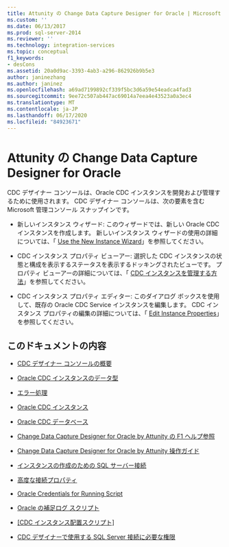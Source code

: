 ```yaml
---
title: Attunity の Change Data Capture Designer for Oracle | Microsoft Docs
ms.custom: ''
ms.date: 06/13/2017
ms.prod: sql-server-2014
ms.reviewer: ''
ms.technology: integration-services
ms.topic: conceptual
f1_keywords:
- desCons
ms.assetid: 20a0d9ac-3393-4ab3-a296-862926b9b5e3
author: janinezhang
ms.author: janinez
ms.openlocfilehash: a69ad7199892cf339f5bc3d6a59e54eadca4fad3
ms.sourcegitcommit: 9ee72c507ab447ac69014a7eea4e43523a0a3ec4
ms.translationtype: MT
ms.contentlocale: ja-JP
ms.lasthandoff: 06/17/2020
ms.locfileid: "84923671"
---
```

# <a name="change-data-capture-designer-for-oracle-by-attunity"></a>Attunity の Change Data Capture Designer for Oracle
  CDC デザイナー コンソールは、Oracle CDC インスタンスを開発および管理するために使用されます。 CDC デザイナー コンソールは、次の要素を含む Microsoft 管理コンソール スナップインです。  
  
-   新しいインスタンス ウィザード: このウィザードでは、新しい Oracle CDC インスタンスを作成します。 新しいインスタンス ウィザードの使用の詳細については、「 [Use the New Instance Wizard](use-the-new-instance-wizard.md)」を参照してください。  
  
-   CDC インスタンス プロパティ ビューアー: 選択した CDC インスタンスの状態と構成を表示するステータスを表示するドッキングされたビューです。 プロパティ ビューアーの詳細については、「 [CDC インスタンスを管理する方法](manage-a-cdc-instance.md)」を参照してください。  
  
-   CDC インスタンス プロパティ エディター: このダイアログ ボックスを使用して、既存の Oracle CDC Service インスタンスを編集します。 CDC インスタンス プロパティの編集の詳細については、「 [Edit Instance Properties](edit-instance-properties.md)」を参照してください。  
  
## <a name="in-this-documentation"></a>このドキュメントの内容  
  
-   [CDC デザイナー コンソールの概要](the-cdc-designer-console-introduction.md)  
  
-   [Oracle CDC インスタンスのデータ型](oracle-cdc-instance-data-types.md)  
  
-   [エラー処理](error-handling.md)  
  
-   [Oracle CDC インスタンス](the-oracle-cdc-instance.md)  
  
-   [Oracle CDC データベース](the-oracle-cdc-databases.md)  
  
-   [Change Data Capture Designer for Oracle by Attunity の F1 ヘルプ参照](change-data-capture-designer-for-oracle-by-attunity-f1-help-reference.md)  
  
-   [Change Data Capture Designer for Oracle by Attunity 操作ガイド](change-data-capture-designer-for-oracle-by-attunity-how-to-guide.md)  
  
-   [インスタンスの作成のための SQL サーバー接続](sql-server-connection-for-instance-creation.md)  
  
-   [高度な接続プロパティ](advanced-connection-properties.md)  
  
-   [Oracle Credentials for Running Script](oracle-credentials-for-running-script.md)  
  
-   [Oracle の補足ログ スクリプト](oracle-supplemental-logging-script.md)  
  
-   [[CDC インスタンス配置スクリプト]](cdc-instance-deployment-script.md)  
  
-   [CDC デザイナーで使用する SQL Server 接続に必要な権限](sql-server-connection-required-permissions-for-the-cdc-designer.md)  
  
  
